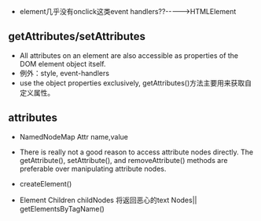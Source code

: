 + element几乎没有onclick这类event handlers??----->HTMLElement

## getAttributes/setAttributes
+ All attributes on an element are also accessible as properties of the DOM element object itself.
+ 例外：style,	event-handlers
+ use the object properties exclusively, getAttributes()方法主要用来获取自定义属性。

## attributes
+  NamedNodeMap   Attr  name,value
+ There is really not a good reason to access attribute nodes directly. 
The  getAttribute(), setAttribute(), and removeAttribute() methods are preferable over manipulating attribute nodes.


+ createElement()
+ Element Children       childNodes 将返回恶心的text Nodes|| getElementsByTagName()













